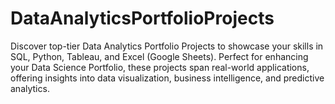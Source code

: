 # DataAnalyticsPortfolioProjects
Discover top-tier Data Analytics Portfolio Projects to showcase your skills in SQL, Python, Tableau, and Excel (Google Sheets). Perfect for enhancing your Data Science Portfolio, these projects span real-world applications, offering insights into data visualization, business intelligence, and predictive analytics.
